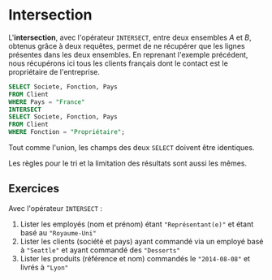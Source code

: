 # Intersection

L'**intersection**, avec l'opérateur `INTERSECT`, entre deux ensembles *A* et *B*, obtenus grâce à deux requêtes, permet de ne récupérer que les lignes présentes dans les deux ensembles. En reprenant l'exemple précédent, nous récupérons ici tous les clients français dont le contact est le propriétaire de l'entreprise.

```sql
SELECT Societe, Fonction, Pays
FROM Client
WHERE Pays = "France"
INTERSECT
SELECT Societe, Fonction, Pays
FROM Client
WHERE Fonction = "Propriétaire";
``` 

Tout comme l'union, les champs des deux `SELECT` doivent être identiques.

Les règles pour le tri et la limitation des résultats sont aussi les mêmes.

## Exercices

Avec l'opérateur `INTERSECT` :

1. Lister les employés (nom et prénom) étant `"Représentant(e)"` et étant basé au `"Royaume-Uni"` 
1. Lister les clients (société et pays) ayant commandé via un employé basé à `"Seattle"` et ayant commandé des `"Desserts"`
1. Lister les produits (référence et nom) commandés le `"2014-08-08"` et livrés à `"Lyon"`

